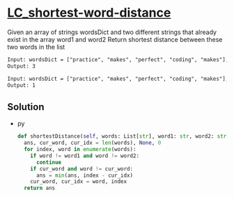 # [LC_shortest-word-distance](https://leetcode.com/problems/shortest-word-distance)

Given an array of strings wordsDict and two different strings that already exist in the array word1 and word2
Return shortest distance between these two words in the list

```txt
Input: wordsDict = ["practice", "makes", "perfect", "coding", "makes"], word1 = "coding", word2 = "practice"
Output: 3

Input: wordsDict = ["practice", "makes", "perfect", "coding", "makes"], word1 = "makes", word2 = "coding"
Output: 1
```

## Solution

* py

  ```py
  def shortestDistance(self, words: List[str], word1: str, word2: str) -> int:
    ans, cur_word, cur_idx = len(words), None, 0
    for index, word in enumerate(words):
      if word != word1 and word != word2:
        continue
      if cur_word and word != cur_word:
        ans = min(ans, index - cur_idx)
      cur_word, cur_idx = word, index
    return ans
  ```
